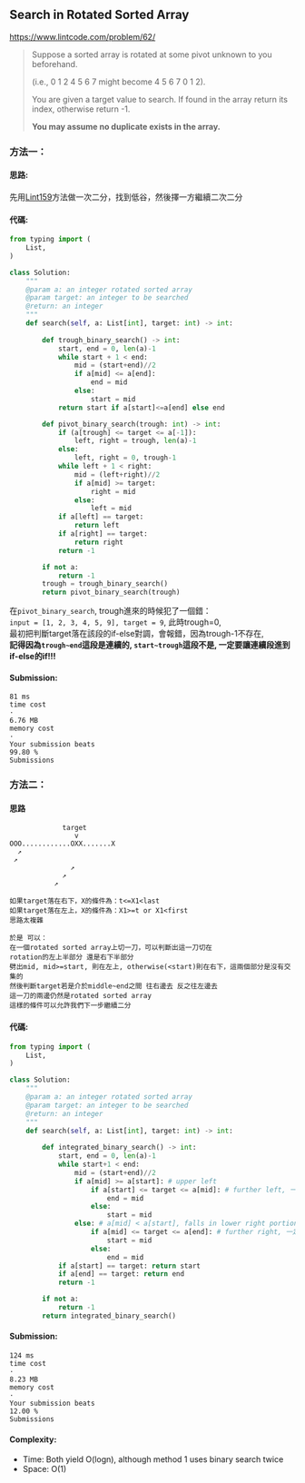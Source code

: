 ## Search in Rotated Sorted Array
https://www.lintcode.com/problem/62/
>Suppose a sorted array is rotated at some pivot unknown to you beforehand.
>
>(i.e., 0 1 2 4 5 6 7 might become 4 5 6 7 0 1 2).
>
>You are given a target value to search. If found in the array return its index, otherwise return -1.
>
>**You may assume no duplicate exists in the array.**

### 方法一：
#### 思路:
先用[Lint159](https://github.com/chkao831/Algo_learning_notes/blob/main/BinarySearch/LintCode_159_Find-Minimum-in-Rotated-Sorted-Array.md)方法做一次二分，找到低谷，然後擇一方繼續二次二分
#### 代碼:
```python
from typing import (
    List,
)

class Solution:
    """
    @param a: an integer rotated sorted array
    @param target: an integer to be searched
    @return: an integer
    """
    def search(self, a: List[int], target: int) -> int:
        
        def trough_binary_search() -> int:
            start, end = 0, len(a)-1
            while start + 1 < end:
                mid = (start+end)//2
                if a[mid] <= a[end]:
                    end = mid
                else:
                    start = mid
            return start if a[start]<=a[end] else end

        def pivot_binary_search(trough: int) -> int:
            if (a[trough] <= target <= a[-1]):
                left, right = trough, len(a)-1
            else:
                left, right = 0, trough-1
            while left + 1 < right:
                mid = (left+right)//2
                if a[mid] >= target:
                    right = mid
                else:
                    left = mid
            if a[left] == target:
                return left
            if a[right] == target:
                return right
            return -1

        if not a: 
            return -1
        trough = trough_binary_search()
        return pivot_binary_search(trough)
```
在`pivot_binary_search`, trough進來的時候犯了一個錯：\
`input = [1, 2, 3, 4, 5, 9], target = 9`, 此時trough=0, \
最初把判斷target落在該段的if-else對調，會報錯，因為trough-1不存在, \
**記得因為`trough~end`這段是連續的, `start~trough`這段不是, 一定要讓連續段進到if-else的if!!!**
#### Submission:
```
81 ms
time cost
·
6.76 MB
memory cost
·
Your submission beats
99.80 %
Submissions
```

### 方法二：
#### 思路
```
             target
                v
OOO............OXX.......X
  ↗
 ↗
               ↗ 
             ↗
           ↗

如果target落在右下，X的條件為：t<=X1<last
如果target落在左上，X的條件為：X1>=t or X1<first
思路太複雜

於是 可以：
在一個rotated sorted array上切一刀，可以判斷出這一刀切在
rotation的左上半部分 還是右下半部分
劈出mid, mid>=start, 則在左上, otherwise(<start)則在右下，這兩個部分是沒有交集的
然後判斷target若是介於middle~end之間 往右邊去 反之往左邊去
這一刀的兩邊仍然是rotated sorted array
這樣的條件可以允許我們下一步繼續二分
```
#### 代碼:
```python
from typing import (
    List,
)

class Solution:
    """
    @param a: an integer rotated sorted array
    @param target: an integer to be searched
    @return: an integer
    """
    def search(self, a: List[int], target: int) -> int:
        
        def integrated_binary_search() -> int:
            start, end = 0, len(a)-1
            while start+1 < end:
                mid = (start+end)//2
                if a[mid] >= a[start]: # upper left
                    if a[start] <= target <= a[mid]: # further left, 一定要讓連續段進到if-else的if!!!
                        end = mid
                    else:
                        start = mid
                else: # a[mid] < a[start], falls in lower right portion
                    if a[mid] <= target <= a[end]: # further right, 一定要讓連續段進到if-else的if!!!
                        start = mid
                    else:
                        end = mid
            if a[start] == target: return start
            if a[end] == target: return end
            return -1

        if not a: 
            return -1
        return integrated_binary_search()
```
#### Submission:
```
124 ms
time cost
·
8.23 MB
memory cost
·
Your submission beats
12.00 %
Submissions
```
#### Complexity:
- Time: Both yield O(logn), although method 1 uses binary search twice
- Space: O(1)
